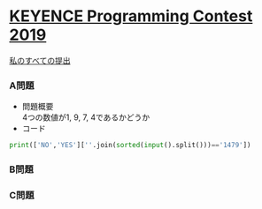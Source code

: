 # [KEYENCE Programming Contest 2019](https://atcoder.jp/contests/keyence2019)  
[私のすべての提出](https://atcoder.jp/contests/keyence2019/submissions?f.Task=&f.Language=&f.Status=&f.User=tokizo)  
  
### A問題  
- 問題概要  
4つの数値が1, 9, 7, 4であるかどうか  
- コード  
```python
print(['NO','YES'][''.join(sorted(input().split()))=='1479'])
```

### B問題  

### C問題  
